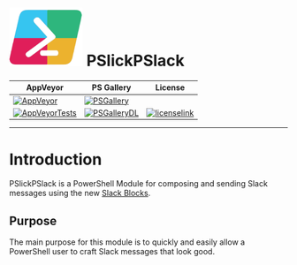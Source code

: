 # ![logo][] PSlickPSlack 
| AppVeyor                                                                                                                                              | PS Gallery                                          | License                              |
| ----------------------------------------------------------------------------------------------------------------------------------------------------- | --------------------------------------------------- | ------------------------------------ |
| [![AppVeyor][]][AppVeyorLink] | [![PSGallery][]][PSGalleryLink]
[![AppVeyorTests][]][AppVeyorTestsLink] | [![PSGalleryDL][]][PSGalleryDLLink] | [![licenselink][License]][license] |

---
[logo]: https://raw.githubusercontent.com/mgeorgebrown89/PSlickPSlack/master/Media/PSlickPSlack_icon.png

# Introduction

PSlickPSlack is a PowerShell Module for composing and sending Slack messages using the new [Slack Blocks](https://api.slack.com/block-kit).

## Purpose

The main purpose for this module is to quickly and easily allow a PowerShell user to craft Slack messages that look good.

[PSGallery]: https://img.shields.io/powershellgallery/v/PSlickPSlack.svg?logo=windows&label=Powershell+Gallery+Latest
[PSGalleryLink]: https://www.powershellgallery.com/packages/PSlickPSlack
[PSGalleryDL]: https://img.shields.io/powershellgallery/dt/PSlickPSlack.svg?logo=windows&label=downloads
[PSGalleryDLLink]: https://www.powershellgallery.com/packages/PSlickPSlack

[AppVeyor]: https://img.shields.io/appveyor/ci/mgeorgebrown89/pslickpslack/master.svg?logo=appveyor&label=Current
[AppVeyorLink]: https://ci.appveyor.com/project/mgeorgebrown89/PSlickPSlack
[AppVeyorTests]: https://img.shields.io/appveyor/tests/mgeorgebrown89/pslickpslack/master.svg?logo=appveyor&label=tests
[AppVeyorTestsLink]: https://ci.appveyor.com/project/mgeorgebrown89/pslickpslack/build/tests

[license]: https://img.shields.io/github/license/mgeorgebrown89/pslickpslack.svg
[licenselink]: https://www.powershellgallery.com/packages/pslickpslack